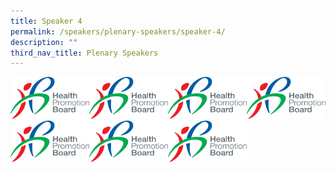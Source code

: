 ```yaml
---
title: Speaker 4
permalink: /speakers/plenary-speakers/speaker-4/
description: ""
third_nav_title: Plenary Speakers
---
```

<div style="display: flex; flex-wrap: wrap;">
	<!--this is a comment-->
  <div style="flex-basis: 25%; max-width: 25%;">
    <a href="https://hpb.gov.sg/"><img alt="Image 1" src="/images/HPB_R_V_CMYK_Logo%201.png"></a>
  </div>
  <div style="flex-basis: 25%; max-width: 25%;">
    <a href="https://hpb.gov.sg/"><img alt="Image 1" src="/images/HPB_R_V_CMYK_Logo%201.png"></a>
  </div>
  <div style="flex-basis: 25%; max-width: 25%;">
    <a href="https://hpb.gov.sg/"><img alt="Image 1" src="/images/HPB_R_V_CMYK_Logo%201.png"></a>
  </div>
  <div style="flex-basis: 25%; max-width: 25%;">
    <a href="https://hpb.gov.sg/"><img alt="Image 1" src="/images/HPB_R_V_CMYK_Logo%201.png"></a>
  </div>
	<div style="flex-basis: 25%; max-width: 25%;">
    <a href="https://hpb.gov.sg/"><img alt="Image 1" src="/images/HPB_R_V_CMYK_Logo%201.png"></a>
  </div>
	<div style="flex-basis: 25%; max-width: 25%;">
    <a href="https://hpb.gov.sg/"><img alt="Image 1" src="/images/HPB_R_V_CMYK_Logo%201.png"></a>
  </div>
	<div style="flex-basis: 25%; max-width: 25%;">
    <a href="https://hpb.gov.sg/"><img alt="Image 1" src="/images/HPB_R_V_CMYK_Logo%201.png"></a>
  </div>
</div>